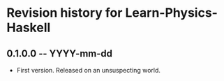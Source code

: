 # Revision history for Learn-Physics-Haskell

## 0.1.0.0 -- YYYY-mm-dd

* First version. Released on an unsuspecting world.
